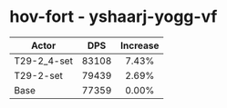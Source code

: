 # hov-fort - yshaarj-yogg-vf
| Actor | DPS | Increase |
|---|:---:|:---:|
|T29-2_4-set|83108|7.43%|
|T29-2-set|79439|2.69%|
|Base|77359|0.00%|
